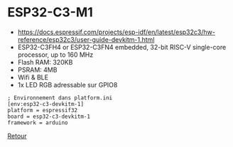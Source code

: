 
# ESP32-C3-M1
- https://docs.espressif.com/projects/esp-idf/en/latest/esp32c3/hw-reference/esp32c3/user-guide-devkitm-1.html
- ESP32-C3FH4 or ESP32-C3FN4 embedded, 32-bit RISC-V single-core processor, up to 160 MHz
- Flash RAM: 320KB
- PSRAM: 4MB
- Wifi & BLE
- 1x LED RGB adressable sur GPIO8

```
; Environnement dans platform.ini
[env:esp32-c3-devkitm-1]
platform = espressif32
board = esp32-c3-devkitm-1
framework = arduino
```

[Retour]

[Retour]: ../Readme.md
